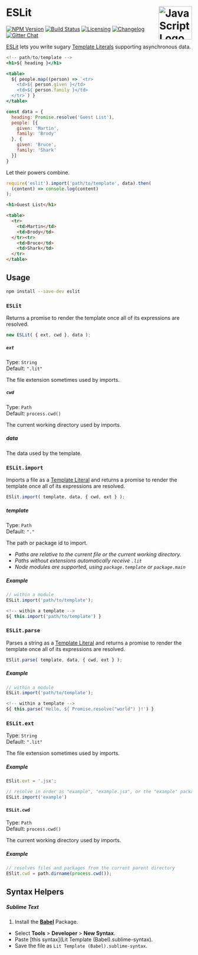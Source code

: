 # ESLit [<img src="https://upload.wikimedia.org/wikipedia/commons/9/99/Unofficial_JavaScript_logo_2.svg" alt="JavaScript Logo" width="90" height="90" align="right">][ESLit]

[![NPM Version][npm-img]][npm-url]
[![Build Status][cli-img]][cli-url]
[![Licensing][lic-img]][lic-url]
[![Changelog][log-img]][log-url]
[![Gitter Chat][git-img]][git-url]

[ESLit] lets you write sugary [Template Literals] supporting asynchronous data.

```jsx
<!-- path/to/template -->
<h1>${ heading }</h1>

<table>
  ${ people.map((person) => `<tr>
    <td>${ person.given }</td>
    <td>${ person.family }</td>
  </tr>`) }
</table>
```

```js
const data = {
  heading: Promise.resolve('Guest List'),
  people: [{
    given: 'Martin',
    family: 'Brody'
  }, {
    given: 'Bruce',
    family: 'Shark'
  }]
}
```

Let their powers combine.

```js
require('eslit').import('path/to/template', data).then(
  (content) => console.log(content)
);
```

```html
<h1>Guest List</h1>

<table>
  <tr>
    <td>Martin</td>
    <td>Brody</td>
  </tr><tr>
    <td>Bruce</td>
    <td>Shark</td>
  </tr>
</table>
```

## Usage

```sh
npm install --save-dev eslit
```

### `ESLit`

Returns a promise to render the template once all of its expressions are resolved.

```js
new ESLit( { ext, cwd }, data );
```

##### `ext`

Type: `String`  
Default: `".lit"`

The file extension sometimes used by imports.

##### `cwd`

Type: `Path`  
Default: `process.cwd()`

The current working directory used by imports.

##### data

The data used by the template.

### `ESLit.import`

Imports a file as a [Template Literal] and returns a promise to render the template once all of its expressions are resolved.

```js
ESlit.import( template, data, { cwd, ext } );
```

##### template

Type: `Path`  
Default: `"."`

The path or package id to import.

- *Paths are relative to the current file or the current working directory.*
- *Paths without extensions automatically receive `.lit`*
- *Node modules are supported, using `package.template` or `package.main`*

##### Example

```js
// within a module
ESLit.import('path/to/template');
```

```jsx
<!-- within a template -->
${ this.import('path/to/template') }
```

### `ESLit.parse`

Parses a string as a [Template Literal] and returns a promise to render the template once all of its expressions are resolved.

```js
ESlit.parse( template, data, { cwd, ext } );
```

##### Example

```js
// within a module
ESLit.import('path/to/template');
```

```jsx
<!-- within a template -->
${ this.parse('Hello, ${ Promise.resolve("world") }!') }
```

### `ESLit.ext`

Type: `String`  
Default: `".lit"`

The file extension sometimes used by imports.

##### Example

```js
ESlit.ext = '.jsx';

// resolve in order as "example", "example.jsx", or the "example" package
ESLit.import('example')
```

#### `ESLit.cwd`

Type: `Path`  
Default: `process.cwd()`

The current working directory used by imports.

##### Example

```js
// resolves files and packages from the current parent directory
ESlit.cwd = path.dirname(process.cwd());
```

## Syntax Helpers

##### Sublime Text

1. Install the **[Babel](https://packagecontrol.io/packages/Babel)** Package.
-  Select **Tools** > **Developer** > **New Syntax**.
-  Paste [this syntax](Lit Template (Babel).sublime-syntax).
-  Save the file as `Lit Template (Babel).sublime-syntax`.

[ESLit]: https://github.com/jonathantneal/eslit
[Template Literal]: https://developer.mozilla.org/en-US/docs/Web/JavaScript/Reference/Template_literals
[Template Literals]: https://developer.mozilla.org/en-US/docs/Web/JavaScript/Reference/Template_literals

[npm-url]: https://www.npmjs.com/package/eslit
[npm-img]: https://img.shields.io/npm/v/eslit.svg
[cli-url]: https://travis-ci.org/jonathantneal/eslit
[cli-img]: https://img.shields.io/travis/jonathantneal/eslit.svg
[lic-url]: LICENSE.md
[lic-img]: https://img.shields.io/npm/l/eslit.svg
[log-url]: CHANGELOG.md
[log-img]: https://img.shields.io/badge/changelog-md-blue.svg
[git-url]: https://gitter.im/jonathantneal/eslit
[git-img]: https://img.shields.io/badge/chat-gitter-blue.svg
